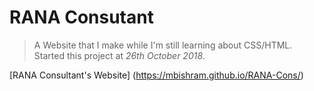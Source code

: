 # RANA Consutant

> A Website that I make while I'm still learning about CSS/HTML. 
Started this project at _26th October 2018_.

[RANA Consultant's Website] (https://mbishram.github.io/RANA-Cons/)
